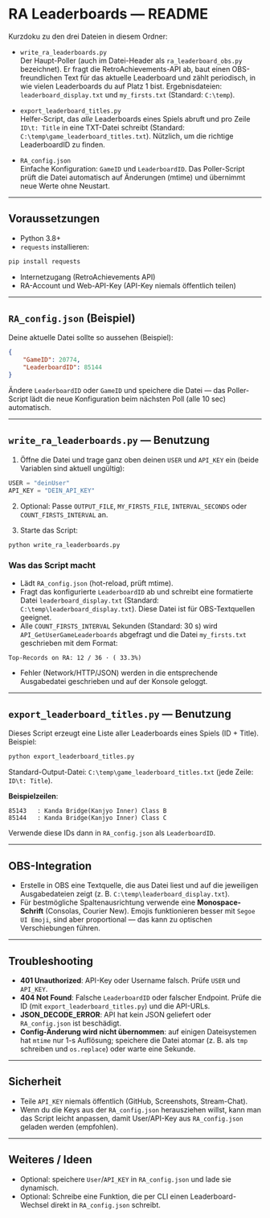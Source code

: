 # RA Leaderboards — README

Kurzdoku zu den drei Dateien in diesem Ordner:

- `write_ra_leaderboards.py`  
  Der Haupt-Poller (auch im Datei-Header als `ra_leaderboard_obs.py` bezeichnet). Er fragt die RetroAchievements-API ab, baut einen OBS-freundlichen Text für das aktuelle Leaderboard und zählt periodisch, in wie vielen Leaderboards du auf Platz 1 bist. Ergebnisdateien: `leaderboard_display.txt` und `my_firsts.txt` (Standard: `C:\temp`).

- `export_leaderboard_titles.py`  
  Helfer-Script, das *alle* Leaderboards eines Spiels abruft und pro Zeile `ID\t: Title` in eine TXT-Datei schreibt (Standard: `C:\temp\game_leaderboard_titles.txt`). Nützlich, um die richtige LeaderboardID zu finden.

- `RA_config.json`  
  Einfache Konfiguration: `GameID` und `LeaderboardID`. Das Poller-Script prüft die Datei automatisch auf Änderungen (mtime) und übernimmt neue Werte ohne Neustart.

---

## Voraussetzungen

- Python 3.8+
- `requests` installieren:

```bash
pip install requests
```

- Internetzugang (RetroAchievements API)
- RA-Account und Web-API-Key (API-Key niemals öffentlich teilen)

---

## `RA_config.json` (Beispiel)

Deine aktuelle Datei sollte so aussehen (Beispiel):

```json
{
    "GameID": 20774,
    "LeaderboardID": 85144
}
```

Ändere `LeaderboardID` oder `GameID` und speichere die Datei — das Poller-Script lädt die neue Konfiguration beim nächsten Poll (alle 10 sec) automatisch.

---

## `write_ra_leaderboards.py` — Benutzung

1. Öffne die Datei und trage ganz oben deinen `USER` und `API_KEY` ein (beide Variablen sind aktuell ungültig):

```py
USER = "deinUser"
API_KEY = "DEIN_API_KEY"
```

2. Optional: Passe `OUTPUT_FILE`, `MY_FIRSTS_FILE`, `INTERVAL_SECONDS` oder `COUNT_FIRSTS_INTERVAL` an.

3. Starte das Script:

```bash
python write_ra_leaderboards.py
```

### Was das Script macht
- Lädt `RA_config.json` (hot-reload, prüft mtime).  
- Fragt das konfigurierte `LeaderboardID` ab und schreibt eine formatierte Datei `leaderboard_display.txt` (Standard: `C:\temp\leaderboard_display.txt`). Diese Datei ist für OBS-Textquellen geeignet.  
- Alle `COUNT_FIRSTS_INTERVAL` Sekunden (Standard: 30 s) wird `API_GetUserGameLeaderboards` abgefragt und die Datei `my_firsts.txt` geschrieben mit dem Format:

```
Top-Records on RA: 12 / 36 · ( 33.3%)
```

- Fehler (Network/HTTP/JSON) werden in die entsprechende Ausgabedatei geschrieben und auf der Konsole geloggt.

---

## `export_leaderboard_titles.py` — Benutzung

Dieses Script erzeugt eine Liste aller Leaderboards eines Spiels (ID + Title). Beispiel:

```bash
python export_leaderboard_titles.py
```

Standard-Output-Datei: `C:\temp\game_leaderboard_titles.txt` (jede Zeile: `ID\t: Title`).

**Beispielzeilen**:
```
85143	: Kanda Bridge(Kanjyo Inner) Class B
85144	: Kanda Bridge(Kanjyo Inner) Class C
```

Verwende diese IDs dann in `RA_config.json` als `LeaderboardID`.

---

## OBS-Integration

- Erstelle in OBS eine Textquelle, die aus Datei liest und auf die jeweiligen Ausgabedateien zeigt (z. B. `C:\temp\leaderboard_display.txt`).
- Für bestmögliche Spaltenausrichtung verwende eine **Monospace-Schrift** (Consolas, Courier New). Emojis funktionieren besser mit `Segoe UI Emoji`, sind aber proportional — das kann zu optischen Verschiebungen führen.

---

## Troubleshooting

- **401 Unauthorized**: API-Key oder Username falsch. Prüfe `USER` und `API_KEY`.
- **404 Not Found**: Falsche `LeaderboardID` oder falscher Endpoint. Prüfe die ID (mit `export_leaderboard_titles.py`) und die API-URLs.
- **JSON_DECODE_ERROR**: API hat kein JSON geliefert oder `RA_config.json` ist beschädigt.
- **Config-Änderung wird nicht übernommen**: auf einigen Dateisystemen hat `mtime` nur 1-s Auflösung; speichere die Datei atomar (z. B. als `tmp` schreiben und `os.replace`) oder warte eine Sekunde.

---

## Sicherheit

- Teile `API_KEY` niemals öffentlich (GitHub, Screenshots, Stream-Chat).  
- Wenn du die Keys aus der `RA_config.json` herausziehen willst, kann man das Script leicht anpassen, damit User/API-Key aus `RA_config.json` geladen werden (empfohlen).

---

## Weiteres / Ideen

- Optional: speichere `User`/`API_KEY` in `RA_config.json` und lade sie dynamisch.
- Optional: Schreibe eine Funktion, die per CLI einen Leaderboard-Wechsel direkt in `RA_config.json` schreibt.
